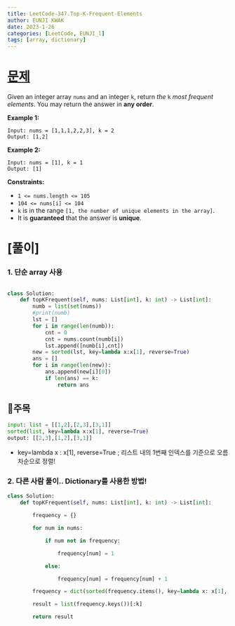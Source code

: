 ```yaml
---
title: LeetCode-347.Top-K-Frequent-Elements
author: EUNJI KWAK
date: 2023-1-26
categories: [LeetCode, EUNJI_l]
tags: [array, dictionary]
---
```


# [문제](https://leetcode.com/problems/top-k-frequent-elements/)

Given an integer array `nums` and an integer `k`, return *the* `k` *most frequent elements*. You may return the answer in **any order**.

**Example 1:**

```
Input: nums = [1,1,1,2,2,3], k = 2
Output: [1,2]

```

**Example 2:**

```
Input: nums = [1], k = 1
Output: [1]

```

**Constraints:**

- `1 <= nums.length <= 105`
- `104 <= nums[i] <= 104`
- `k` is in the range `[1, the number of unique elements in the array]`.
- It is **guaranteed** that the answer is **unique**.

# [풀이]

### 1. 단순 array 사용

```python

class Solution:
    def topKFrequent(self, nums: List[int], k: int) -> List[int]:
        numb = list(set(nums))
        #print(numb)
        lst = []
        for i in range(len(numb)):
            cnt = 0
            cnt = nums.count(numb[i])
            lst.append([numb[i],cnt])
        new = sorted(lst, key=lambda x:x[1], reverse=True)
        ans = []
        for i in range(len(new)):
            ans.append(new[i][0])
            if len(ans) == k:
                return ans
```

## 📌주목

```python
input: list = [[1,2],[2,3],[3,1]]
sorted(list, key=lambda x:x[1], reverse=True)
output: [[2,3],[1,2],[3,1]]
```

- key=lambda x : x[1], reverse=True ; 리스트 내의 1번째 인덱스를 기준으로 오름차순으로 정렬!

### 2. 다른 사람 풀이.. Dictionary를 사용한 방법!

```python
class Solution:
	def topKFrequent(self, nums: List[int], k: int) -> List[int]:

		frequency = {}

		for num in nums:

			if num not in frequency:

				frequency[num] = 1

			else:

				frequency[num] = frequency[num] + 1

		frequency = dict(sorted(frequency.items(), key=lambda x: x[1], reverse=True))

		result = list(frequency.keys())[:k]

		return result
```
